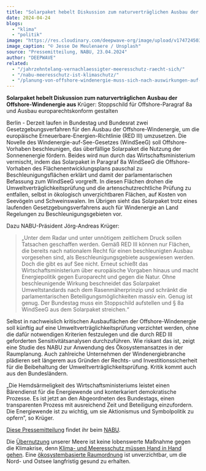 ```yaml
---
title: "Solarpaket hebelt Diskussion zum naturverträglichen Ausbau der Offshore-Windenergie aus"
date: 2024-04-24
blogs: 
  - "klima"
  - "politik"
image: "https://res.cloudinary.com/deepwave-org/image/upload/v1747245035/deepwave.org/Jesse-De-Meulenaere_Unsplash_Offshore_Solarpaket-scaled.jpg"
image_caption: "© Jesse De Meulenaere / Unsplash"
source: "Pressemitteilung, NABU, 23.04.2024"
author: "DEEPWAVE"
related: 
  - "/jahrzehntelang-vernachlaessigter-meeresschutz-raecht-sich/"
  - "/nabu-meeresschutz-ist-klimaschutz/"
  - "/planung-von-offshore-windenergie-muss-sich-nach-auswirkungen-auf-oekosysteme-richten/"
---
```


**Solarpaket hebelt Diskussion zum naturverträglichen Ausbau der Offshore-Windenergie aus** Krüger: Stoppschild für Offshore-Paragraf 8a und Ausbau europarechtskonform gestalten

Berlin - Derzeit laufen in Bundestag und Bundesrat zwei Gesetzgebungsverfahren für den Ausbau der Offshore-Windenergie, um die europäische Erneuerbare-Energien-Richtlinie (RED III) umzusetzen. Die Novelle des Windenergie-auf-See-Gesetzes (WindSeeG) soll Offshore-Vorhaben beschleunigen, das überfällige Solarpaket die Nutzung der Sonnenenergie fördern. Beides wird nun durch das Wirtschaftsministerium vermischt, indem das Solarpaket in Paragraf 8a WindSeeG die Offshore-Vorhaben des Flächenentwicklungsplans pauschal zu Beschleunigungsflächen erklärt und damit der parlamentarischen Befassung zum WindSeeG vorgreift. In diesen Flächen drohen die Umweltverträglichkeitsprüfung und die artenschutzrechtliche Prüfung zu entfallen, selbst in ökologisch unverzichtbaren Flächen, auf Kosten von Seevögeln und Schweinswalen. Im Übrigen sieht das Solarpaket trotz eines laufenden Gesetzgebungsverfahrens auch für Windenergie an Land Regelungen zu Beschleunigungsgebieten vor.

Dazu NABU-Präsident Jörg-Andreas Krüger:

> „Unter dem Radar und unter unnötigem zeitlichem Druck sollen Tatsachen geschaffen werden. Gemäß RED III können nur Flächen, die bereits nach nationalem Recht für einen beschleunigten Ausbau vorgesehen sind, als Beschleunigungsgebiete ausgewiesen werden. Doch die gibt es auf See nicht. Erneut schießt das Wirtschaftsministerium über europäische Vorgaben hinaus und macht Energiepolitik gegen Europarecht und gegen die Natur. Ohne beschleunigende Wirkung beschneidet das Solarpaket Umweltstandards nach dem Rasenmäherprinzip und schränkt die parlamentarischen Beteiligungsmöglichkeiten massiv ein. Genug ist genug. Der Bundestag muss ein Stoppschild aufstellen und § 8a WindSeeG aus dem Solarpaket streichen.“

Selbst in nachweislich kritischen Ausbauflächen der Offshore-Windenergie soll künftig auf eine Umweltverträglichkeitsprüfung verzichtet werden, ohne die dafür notwendigen Kriterien festzulegen und die durch RED III geforderten Sensitivitätsanalysen durchzuführen. Wie riskant das ist, zeigt eine Studie des NABU zur Anwendung des Ökosystemansatzes in der Raumplanung. Auch zahlreiche Unternehmen der Windenergiebranche plädieren seit längerem aus Gründen der Rechts- und Investitionssicherheit für die Beibehaltung der Umweltverträglichkeitsprüfung. Kritik kommt auch aus den Bundesländern.

„Die Hemdsärmeligkeit des Wirtschaftsministeriums leistet einen Bärendienst für die Energiewende und konterkariert demokratische Prozesse. Es ist jetzt an den Abgeordneten des Bundestags, einen transparenten Prozess mit ausreichend Zeit und Beteiligung einzufordern. Die Energiewende ist zu wichtig, um sie Aktionismus und Symbolpolitik zu opfern”, so Krüger.

[Diese Pressemitteilung](https://www.nabu.de/presse/pressemitteilungen/www.doc.govt.nz/index.php?popup=true&show=40582&db=presseservice) findet ihr beim [NABU](http://nabu.de).

Die [Übernutzung](https://www.deepwave.org/jahrzehntelang-vernachlaessigter-meeresschutz-raecht-sich/) unserer Meere ist keine lobenswerte Maßnahme gegen die Klimakrise, denn [Klima- und Meeresschutz müssen Hand in Hand gehen](https://www.deepwave.org/nabu-meeresschutz-ist-klimaschutz/). Eine [ökosystembasierte Raumordnung](https://www.deepwave.org/planung-von-offshore-windenergie-muss-sich-nach-auswirkungen-auf-oekosysteme-richten/) ist unverzichtbar, um die Nord- und Ostsee langfristig gesund zu erhalten.
